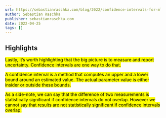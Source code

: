 ```yaml
---
url: https://sebastianraschka.com/blog/2022/confidence-intervals-for-ml.html
author: Sebastian Raschka
publisher: sebastianraschka.com
date: 2022-04-25
tags: []
---
```


## Highlights
<mark>Lastly, it’s worth highlighting that the big picture is to measure and report uncertainty. Confidence intervals are one way to do that.</mark>

<mark>A confidence interval is a method that computes an upper and a lower bound around an estimated value. The actual parameter value is either insider or outside these bounds.</mark>

<mark>As a side-note, we can say that the difference of two measurements is statistically significant if confidence intervals do not overlap. However we cannot say that results are not statistically significant if confidence intervals overlap.</mark>

